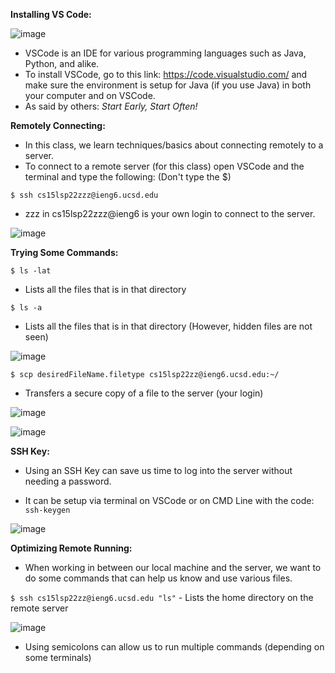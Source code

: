 **Installing VS Code:**

![image](https://user-images.githubusercontent.com/103149284/162326911-96750d4a-fac7-4714-9f0a-29eb302e6ea0.png)

* VSCode is an IDE for various programming languages such
as Java, Python, and alike.
* To install VSCode, go to this link: https://code.visualstudio.com/
and make sure the environment is setup for Java (if you use Java) in
both your computer and on VSCode.
* As said by others: _Start Early, Start Often!_

**Remotely Connecting:**


* In this class, we learn techniques/basics about
connecting remotely to a server.
* To connect to a remote server (for this class) open
VSCode and the terminal and type the following: (Don't type the $)

`$ ssh cs15lsp22zzz@ieng6.ucsd.edu `
* zzz in cs15lsp22zzz@ieng6 is your own login to connect to the server.

![image](https://user-images.githubusercontent.com/103149284/162327999-fb8d2976-1190-4024-a071-de27a8d3f8ae.png)

**Trying Some Commands:**

`$ ls -lat`

* Lists all the files that is in that directory

`$ ls -a`

* Lists all the files that is in that directory (However, hidden files are not seen)

![image](https://user-images.githubusercontent.com/103149284/162606395-671060c9-c5d9-4d39-801e-163c0a2f146c.png)


`$ scp desiredFileName.filetype cs15lsp22zz@ieng6.ucsd.edu:~/`

* Transfers a secure copy of a file to the server (your login)

![image](https://user-images.githubusercontent.com/103149284/162606560-36e8c62d-7b7f-48f8-999c-a496685e7159.png)

![image](https://user-images.githubusercontent.com/103149284/162606569-244876a5-a456-4112-8727-5a68a6db7182.png)

**SSH Key:**

* Using an SSH Key can save us time to log into the server without needing a password.

* It can be setup via terminal on VSCode or on CMD Line with the code: `ssh-keygen`

![image](https://user-images.githubusercontent.com/103149284/162667604-71db0c0e-9020-42c6-aa26-c19c2e160eb6.png)


**Optimizing Remote Running:**

* When working in between our local machine and the server, we want to do some commands that can help
us know and use various files.

`$ ssh cs15lsp22zz@ieng6.ucsd.edu "ls"` - Lists the home directory on the remote server

![image](https://user-images.githubusercontent.com/103149284/162666123-fb5cb405-3285-4e09-9255-123c07e7ddfd.png)

* Using semicolons can allow us to run multiple commands (depending on some terminals)


